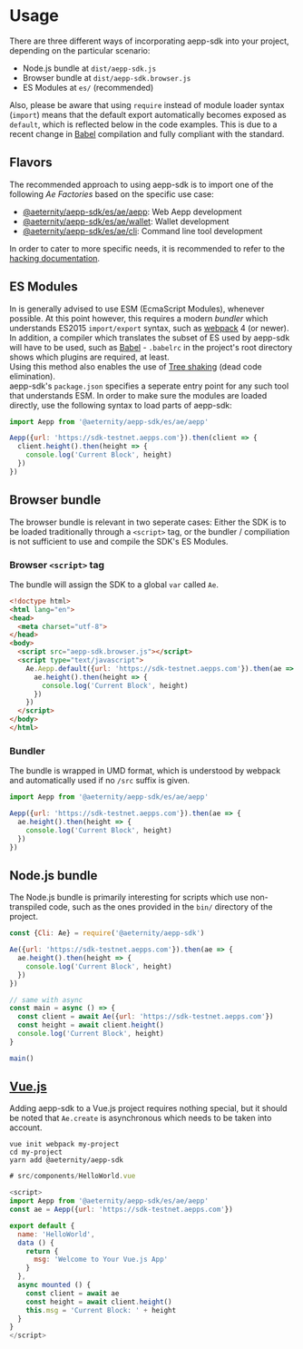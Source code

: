 # Usage

There are three different ways of incorporating aepp-sdk into your project, depending on the particular scenario:
* Node.js bundle at `dist/aepp-sdk.js`
* Browser bundle at `dist/aepp-sdk.browser.js`
* ES Modules at `es/` (recommended)

Also, please be aware that using `require` instead of module loader syntax
(`import`) means that the default export automatically becomes exposed as
`default`, which is reflected below in the code examples. This is due to a
recent change in [Babel] compilation and fully compliant with the standard.

## Flavors

The recommended approach to using aepp-sdk is to import one of the following _Ae
Factories_ based on the specific use case:

* [@aeternity/aepp-sdk/es/ae/aepp](api/ae/aepp.md): Web Aepp development
* [@aeternity/aepp-sdk/es/ae/wallet](api/ae/wallet.md): Wallet development
* [@aeternity/aepp-sdk/es/ae/cli](api/ae/cli.md): Command line tool development

In order to cater to more specific needs, it is recommended to refer to the
[hacking documentation](hacking.md).

## ES Modules

In is generally advised to use ESM (EcmaScript Modules), whenever possible. At
this point however, this requires a modern _bundler_ which understands ES2015
`import/export` syntax, such as [webpack] 4 (or newer). In addition, a compiler
which translates the subset of ES used by aepp-sdk will have to be used, such as
[Babel] - `.babelrc` in the project's root directory shows which plugins are
required, at least.  
Using this method also enables the use of [Tree shaking] (dead code
elimination).  
aepp-sdk's `package.json` specifies a seperate entry point for any such tool
that understands ESM. In order to make sure the modules are loaded directly, use
the following syntax to load parts of aepp-sdk:

```js
import Aepp from '@aeternity/aepp-sdk/es/ae/aepp'

Aepp({url: 'https://sdk-testnet.aepps.com'}).then(client => {
  client.height().then(height => {
    console.log('Current Block', height)
  })
})
```

[webpack]: https://webpack.js.org/
[Babel]: https://babeljs.io/
[Tree shaking]: https://webpack.js.org/guides/tree-shaking/

## Browser bundle

The browser bundle is relevant in two seperate cases: Either the SDK is to be
loaded traditionally through a `<script>` tag, or the bundler / compiliation is
not sufficient to use and compile the SDK's ES Modules.

### Browser `<script>` tag

The bundle will assign the SDK to a global `var` called `Ae`.

```html
<!doctype html>
<html lang="en">
<head>
  <meta charset="utf-8">
</head>
<body>
  <script src="aepp-sdk.browser.js"></script>
  <script type="text/javascript">
    Ae.Aepp.default({url: 'https://sdk-testnet.aepps.com'}).then(ae => {
      ae.height().then(height => {
        console.log('Current Block', height)
      })
    })
  </script>
</body>
</html>
```

### Bundler

The bundle is wrapped in UMD format, which is understood by webpack and
automatically used if no `/src` suffix is given.

```js
import Aepp from '@aeternity/aepp-sdk/es/ae/aepp'

Aepp({url: 'https://sdk-testnet.aepps.com'}).then(ae => {
  ae.height().then(height => {
    console.log('Current Block', height)
  })
})
```

## Node.js bundle

The Node.js bundle is primarily interesting for scripts which use non-transpiled
code, such as the ones provided in the `bin/` directory of the project.

```js
const {Cli: Ae} = require('@aeternity/aepp-sdk')

Ae({url: 'https://sdk-testnet.aepps.com'}).then(ae => {
  ae.height().then(height => {
    console.log('Current Block', height)
  })
})

// same with async
const main = async () => {
  const client = await Ae({url: 'https://sdk-testnet.aepps.com'})
  const height = await client.height()
  console.log('Current Block', height)
}

main()
```

## [Vue.js]

Adding aepp-sdk to a Vue.js project requires nothing special, but it should be
noted that `Ae.create` is asynchronous which needs to be taken into account.

```
vue init webpack my-project
cd my-project
yarn add @aeternity/aepp-sdk
```

```js
# src/components/HelloWorld.vue

<script>
import Aepp from '@aeternity/aepp-sdk/es/ae/aepp'
const ae = Aepp({url: 'https://sdk-testnet.aepps.com'})

export default {
  name: 'HelloWorld',
  data () {
    return {
      msg: 'Welcome to Your Vue.js App'
    }
  },
  async mounted () {
    const client = await ae
    const height = await client.height()
    this.msg = 'Current Block: ' + height
  }
}
</script>
```

[Vue.js]: https://vuejs.org/
